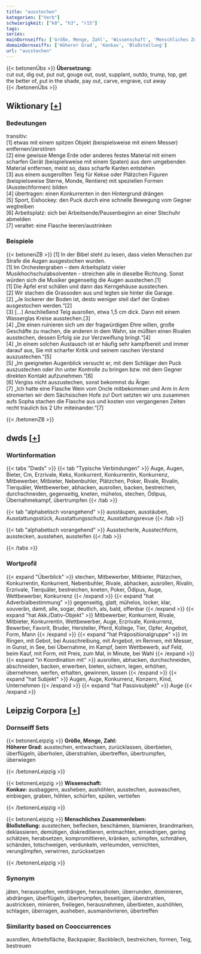 ```yaml
---
title: "ausstechen"
kategorien: ["Verb"]
schwierigkeit: ["k8", "h3", "r15"]
tags:
series:
mainDornseiffs: ['Größe, Menge, Zahl', 'Wissenschaft', 'Menschliches Zusammenleben']
domainDornseiffs: ['Höherer Grad', 'Konkav', 'Bloßstellung']
url: "ausstechen"
---
```


{{< betonenÜbs >}}
**Übersetzung:**  
cut out, dig out, put out, gouge out, oust, supplant, outdo, trump, top, get the better of, put in the shade, pay out, carve, engrave, cut away  
{{< /betonenÜbs >}}

## Wiktionary [[+](https://de.wiktionary.org/wiki/ausstechen)]

### Bedeutungen
transitiv:  
[1] etwas mit einem spitzen Objekt (beispielsweise mit einem Messer) entfernen/zerstören  
[2] eine gewisse Menge Erde oder anderes festes Material mit einem scharfen Gerät (beispielsweise mit einem Spaten) aus dem umgebenden Material entfernen, meist so, dass scharfe Kanten entstehen  
[3] aus einem ausgerollten Teig für Kekse oder Plätzchen Figuren (beispielsweise Sterne, Monde, Rentiere) mit speziellen Formen (Ausstechformen) bilden  
[4] übertragen: einen Konkurrenten in den Hintergrund drängen  
[5] Sport, Eishockey: den Puck durch eine schnelle Bewegung vom Gegner wegtreiben  
[6] Arbeitsplatz: sich bei Arbeitsende/Pausenbeginn an einer Stechuhr abmelden  
[7] veraltet: eine Flasche leeren/austrinken  

### Beispiele
{{< betonenZB >}}
[1] In der Bibel steht zu lesen, dass vielen Menschen zur Strafe die Augen ausgestochen wurden.  
[1] Im Orchestergraben – dem Arbeitsplatz vieler Musikhochschulabsolventen - streichen alle in dieselbe Richtung. Sonst würden sich die Musiker gegenseitig die Augen ausstechen.[1]  
[1] Die Äpfel erst schälen und dann das Kerngehäuse ausstechen.  
[2] Wir stachen die Grassoden aus und legten sie hinter die Garage.  
[2] „Je lockerer der Boden ist, desto weniger steil darf der Graben ausgestochen werden.“[2]  
[3] […] Anschließend Teig ausrollen, etwa 1,5 cm dick. Dann mit einem Wasserglas Kreise ausstechen.[3]  
[4] „Die einen ruinieren sich um der fragwürdigen Ehre willen, große Geschäfte zu machen, die anderen in dem Wahn, sie müßten einen Rivalen ausstechen, dessen Erfolg sie zur Verzweiflung bringt.“[4]  
[4] „In einem solchen Austausch ist er häufig sehr kampfbereit und immer darauf aus, Sie mit scharfer Kritik und seinem raschen Verstand auszustechen.“[5]  
[5] „Im geeigneten Augenblick versucht er, mit dem Schläger den Puck auszustechen oder ihn unter Kontrolle zu bringen bzw. mit dem Gegner direkten Kontakt aufzunehmen.“[6]  
[6] Vergiss nicht auszustechen, sonst bekommst du Ärger.  
[7] „Ich hatte eine Flasche Wein vom Oncle mitbekommen und Arm in Arm stromerten wir dem Sächsischen Hofe zu! Dort setzten wir uns zusammen aufs Sopha stachen die Flasche aus und kosten von vergangenen Zeiten recht traulich bis 2 Uhr miteinander.“[7]  

{{< /betonenZB >}}


## dwds [[+](https://www.dwds.de/wb/ausstechen)]

### Wortinformation
{{< tabs "Dwds" >}}
{{< tab "Typische Verbindungen" >}}
Auge, Augen, Bieter, Cm, Erzrivale, Keks, Konkurrent, Konkurrentin, Konkurrenz, Mitbewerber, Mitbieter, Nebenbuhler, Plätzchen, Poker, Rivale, Rivalin, Tierquäler, Wettbewerber, abhacken, ausrollen, backen, bestreichen, durchschneiden, gegenseitig, kneten, mühelos, stechen, Ödipus, Übernahmekampf, übertrumpfen
{{< /tab >}}

{{< tab "alphabetisch vorangehend" >}}
ausstäupen, ausstäuben, Ausstattungsstück, Ausstattungsschutz, Ausstattungsrevue
{{< /tab >}}

{{< tab "alphabetisch vorangehend" >}}
Ausstecherle, Ausstechform, ausstecken, ausstehen, aussteifen
{{< /tab >}}

{{< /tabs >}}

### Wortprofil
{{< expand "Überblick" >}} stechen, Mitbewerber, Mitbieter, Plätzchen, Konkurrentin, Konkurrent, Nebenbuhler, Rivale, abhacken, ausrollen, Rivalin, Erzrivale, Tierquäler, bestreichen, kneten, Poker, Ödipus, Auge, Wettbewerber, Konkurrenz {{< /expand >}}
{{< expand "hat Adverbialbestimmung" >}} gegenseitig, glatt, mühelos, locker, klar, souverän, damit, alle, sogar, deutlich, als, bald, offenbar {{< /expand >}}
{{< expand "hat Akk./Dativ-Objekt" >}} Mitbewerber, Konkurrent, Rivale, Mitbieter, Konkurrentin, Wettbewerber, Auge, Erzrivale, Konkurrenz, Bewerber, Favorit, Bruder, Hersteller, Pferd, Kollege, Tier, Opfer, Angebot, Form, Mann {{< /expand >}}
{{< expand "hat Präpositionalgruppe" >}} im Ringen, mit Gebot, bei Ausschreibung, mit Angebot, im Rennen, mit Messer, in Gunst, in See, bei Übernahme, im Kampf, beim Wettbewerb, auf Feld, beim Kauf, mit Form, mit Preis, zum Mal, in Minute, bei Wahl {{< /expand >}}
{{< expand "in Koordination mit" >}} ausrollen, abhacken, durchschneiden, abschneiden, backen, erwerben, bieten, sichern, legen, erhöhen, übernehmen, werfen, erhalten, gewinnen, lassen {{< /expand >}}
{{< expand "hat Subjekt" >}} Augen, Auge, Konkurrenz, Konzern, Kind, Unternehmen {{< /expand >}}
{{< expand "hat Passivsubjekt" >}} Auge {{< /expand >}}

## Leipzig Corpora [[+](https://corpora.uni-leipzig.de/en/res?word=ausstechen&corpusId=deu_newscrawl-public_2018)]

### Dornseiff Sets
{{< betonenLeipzig >}}
**Größe, Menge, Zahl:**  
**Höherer Grad:** ausstechen, entwachsen, zurücklassen, überbieten, überflügeln, überholen, überstrahlen, übertreffen, übertrumpfen, überwiegen  

{{< /betonenLeipzig >}}


{{< betonenLeipzig >}}
**Wissenschaft:**  
**Konkav:** ausbaggern, ausheben, aushöhlen, ausstechen, auswaschen, einbiegen, graben, höhlen, schürfen, spülen, vertiefen  

{{< /betonenLeipzig >}}


{{< betonenLeipzig >}}
**Menschliches Zusammenleben:**  
**Bloßstellung:** ausstechen, beflecken, beschämen, blamieren, brandmarken, deklassieren, demütigen, diskreditieren, entmachten, erniedrigen, gering schätzen, herabsetzen, kompromittieren, kränken, schimpfen, schmähen, schänden, totschweigen, verdunkeln, verleumden, vernichten, verunglimpfen, verwirren, zurücksetzen  

{{< /betonenLeipzig >}}

### Synonym
jäten, herausrupfen, verdrängen, herausholen, überrunden, dominieren, abdrängen, überflügeln, übertrumpfen, beseitigen, überstrahlen, austricksen, minieren, freilegen, herausnehmen, überbieten, aushöhlen, schlagen, überragen, ausheben, ausmanövrieren, übertreffen


### Similarity based on Cooccurrences
ausrollen, Arbeitsfläche, Backpapier, Backblech, bestreichen, formen, Teig, bestreuen

